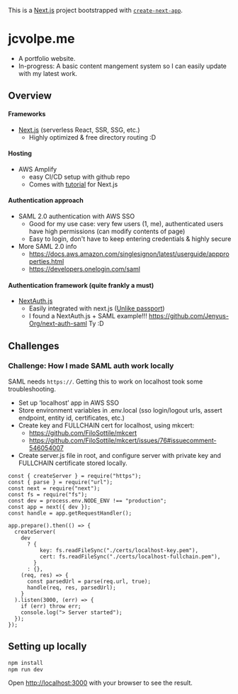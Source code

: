 This is a [Next.js](https://nextjs.org/) project bootstrapped with [`create-next-app`](https://github.com/vercel/next.js/tree/canary/packages/create-next-app).
# jcvolpe.me
- A portfolio website. 
- In-progress: A basic content mangement system so I can easily update with my latest work.
## Overview
#### Frameworks
- [Next.js](https://nextjs.org/) (serverless React, SSR, SSG, etc.) 
  - Highly optimized & free directory routing :D
#### Hosting
- AWS Amplify 
  - easy CI/CD setup with github repo
  - Comes with [tutorial](https://docs.aws.amazon.com/amplify/latest/userguide/server-side-rendering-amplify.html) for Next.js

#### Authentication approach
- SAML 2.0 authentication with AWS SSO
  - Good for my use case: very few users (1, me), authenticated users have high permissions (can modify contents of page)
  - Easy to login, don't have to keep entering credentials & highly secure
- More SAML 2.0 info
  - https://docs.aws.amazon.com/singlesignon/latest/userguide/appproperties.html
  - https://developers.onelogin.com/saml

#### Authentication framework (quite frankly a must)
- [NextAuth.js](https://next-auth.js.org/)
  - Easily integrated with next.js ([Unlike passport](https://todayilearned.io/til/nextjs-with-passport-oauth-cookie-sessions))
  - I found a NextAuth.js + SAML example!!! https://github.com/Jenyus-Org/next-auth-saml Ty :D

## Challenges
### Challenge: How I made SAML auth work locally
SAML needs `https://`. Getting this to work on localhost took some troubleshooting.
- Set up ‘localhost’ app in AWS SSO
- Store environment variables in .env.local (sso login/logout urls, assert endpoint, entity id, certificates, etc.)
- Create key and FULLCHAIN cert for localhost, using mkcert: 
  - https://github.com/FiloSottile/mkcert
  - https://github.com/FiloSottile/mkcert/issues/76#issuecomment-546054007
- Create server.js file in root, and configure server with private key and FULLCHAIN certificate stored locally.
```
const { createServer } = require("https");
const { parse } = require("url");
const next = require("next");
const fs = require("fs");
const dev = process.env.NODE_ENV !== "production";
const app = next({ dev });
const handle = app.getRequestHandler();

app.prepare().then(() => {
  createServer(
    dev
      ? {
          key: fs.readFileSync("./certs/localhost-key.pem"),
          cert: fs.readFileSync("./certs/localhost-fullchain.pem"),
        }
      : {},
    (req, res) => {
      const parsedUrl = parse(req.url, true);
      handle(req, res, parsedUrl);
    }
  ).listen(3000, (err) => {
    if (err) throw err;
    console.log("> Server started");
  });
});
```



## Setting up locally

```bash
npm install
npm run dev
```

Open [http://localhost:3000](http://localhost:3000) with your browser to see the result.
